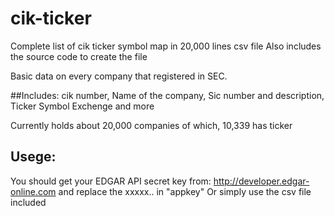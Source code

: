 # cik-ticker
Complete list of cik ticker symbol map in 20,000 lines csv file
Also includes the source code to create the file

Basic data on every company that registered in SEC. 

##Includes:
cik number,
Name of the company,
Sic number and description,
Ticker Symbol
Exchenge 
and more

Currently holds about 20,000 companies of which, 10,339 has ticker

## Usege:
You should get your EDGAR API secret key from: http://developer.edgar-online.com and replace the xxxxx.. in "appkey"
Or simply use the csv file included

